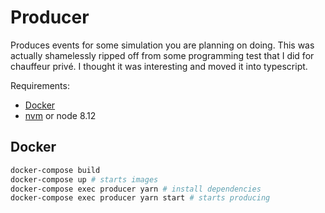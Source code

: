 # Producer

Produces events for some simulation you are planning on doing. This was actually shamelessly ripped off from some programming test that I did for chauffeur privé. I thought it was interesting and moved it into typescript.

Requirements:
- [Docker](https://docs.docker.com/engine/installation/)
- [nvm](https://github.com/creationix/nvm#installation) or node 8.12

## Docker

```bash
docker-compose build
docker-compose up # starts images
docker-compose exec producer yarn # install dependencies
docker-compose exec producer yarn start # starts producing
```
